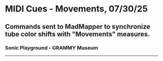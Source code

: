 # MIDI Cues - Movements, 07/30/25

## Commands sent to MadMapper to synchronize tube color shifts with "Movements" measures.

### Sonic Playground - GRAMMY Museum
---
